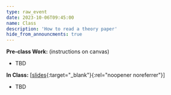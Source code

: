 ```yaml
---
type: raw_event
date: 2023-10-06T09:45:00
name: Class
description: 'How to read a theory paper'
hide_from_announcments: true
---
```


**Pre-class Work:** (instructions on canvas)
* TBD
<!-- * Review [How to read a research paper]({{ site.baseurl }}/readings/how-to-read-a-research-paper/){:target="_blank"}{:rel="noopener noreferrer"}
* Spend *one hour* reading and trying to get as much as you can out of [Negative-Weight Single-Source Shortest Paths in Near-linear Time](https://arxiv.org/abs/2203.03456){:target="_blank"}{:rel="noopener noreferrer"}. Note that the paper is far too long to read entirely in one hour; use strategies like those from the paper-reading guide to figure out where to focus your attention and try to get as much value as you can in the hour.  In particular, start with the introduction and try to understand what are the main contributions of the paper (both the high-level takeaways and the precise theorem statements), and then selectively delve into the technical sections as needed to improve your understanding and/or according to your interest. -->

**In Class:** \[[slides](https://docs.google.com/presentation/d/1PtFZSAdrTzb7f9K54DmQFiFVm8CjJ9ZUsr0__OvIx-c/edit?usp=sharing){:target="_blank"}{:rel="noopener noreferrer"}\]
* TBD
<!-- * Guest: [Professor Salil Vadhan](https://salil.seas.harvard.edu/){:target="_blank"}{:rel="noopener noreferrer"}
* Reflect on your own strategy reading more theoretical papers
* Practice new strategies on [Lower bounds for maximal matchings and maximal independent sets](https://arxiv.org/abs/1901.02441){:target="_blank"}{:rel="noopener noreferrer"} -->
